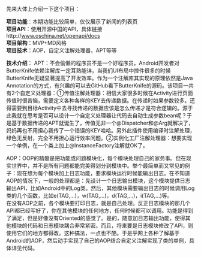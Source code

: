 先来大体上介绍一下这个项目：

**项目功能**：本期功能比较简单，仅仅展示了新闻的列表页<br/>
**项目API**：使用开源中国的API，具体链接http://www.oschina.net/openapi/docs<br/>
**项目架构**：MVP+MD风格<br/>
**项目技术**：AOP，自定义注解处理器，APT等等<br/>

**技术介绍**：
APT：不会偷懒的程序员不是一个好程序员，Android开发者对ButterKnife依赖注解库一定耳熟能详，当我们UI布局中控件很多的时候ButterKnife无疑显著提高了开发效率。作为一个注解库其实现的原理依然是Java Annotation的方式，有兴趣的可以去GitHub看下ButterKnife的源码。该项目一共有2个自定义处理器：①传值注解处理器：相信大家很多时候在Activity进行页面传值时很苦恼，需要定义各种各样的KEY去传递数据。在传递时如果参数较多。还得需要到目标Activity中去寻找传递的数据应该是怎么传递才是符合逻辑的。源于此我就在思考是否可以设计一个自定义处理器让代码去自动生成参数bean呢？于是基于数据传递的APT就诞生了，传值无非一个@Dispatcher和@Arg就解决了，妈妈再也不用担心我传了一个错误的KEY哈哈。另外此插件使用编译时注解处理，绿色无反射，完全不用担心运行效率问题。②实例化工厂注解处理器：想要实现一个单例，在一个类上加上@InstanceFactory注解就OK了。<br/>

AOP：OOP的精髓是把功能或问题模块化，每个模块处理自己的家务事。但在现实世界中，并不是所有问题都能完美得划分到模块中。举个最简单而又常见的例子：现在想为每个模块加上日志功能，要求模块运行时候能输出日志。在不知道AOP的情况下，一般的处理都是：先设计一个日志输出模块，这个模块提供日志输出API，比如Android中的Log类。然后，其他模块需要输出日志的时候调用Log类的几个函数，比如e(TAG,...)，w(TAG,...)，d(TAG,...)，i(TAG,...)等。<br/>
在没有AOP之前，各个模块要打印日志，就是自己处理。反正日志模块的那几个API都已经写好了，你在其他模块的任何地方，任何时候都可以调用。功能是得到了满足，但是好像没有Oriented的感觉了。是的，随意加日志输出功能，使得其他模块的代码和日志模块耦合非常紧密。而且，将来要是日志模块修改了API，则使用它们的地方都得改。这种搞法，一点也不酷。于是乎网上各种了解基于Android的AOP，然后动手实现了自己的AOP结合自定义注解实现了类的单例，具体详见代码。<br/>
